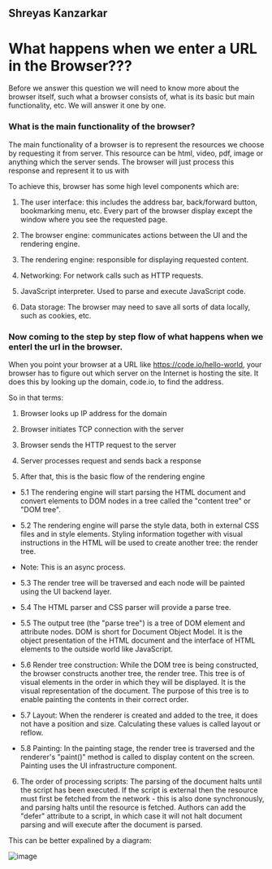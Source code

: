 
## Shreyas Kanzarkar
# What happens when we enter a URL in the Browser???

  

Before we answer this question we will need to know more about the browser itself, such what a browser consists of, what is its basic but main functionality, etc. We will answer it one by one.

  

### What is the main functionality of the browser?

  

The main functionality of a browser is to represent the resources we choose by requesting it from server. This resource can be html, video, pdf, image or anything which the server sends. The browser will just process this response and represent it to us with

  

To achieve this, browser has some high level components which are:

  

1. The user interface: this includes the address bar, back/forward button, bookmarking menu, etc. Every part of the browser display except the window where you see the requested page.

  

2. The browser engine: communicates actions between the UI and the rendering engine.

  

3. The rendering engine: responsible for displaying requested content.

  

4. Networking: For network calls such as HTTP requests.

  

5. JavaScript interpreter. Used to parse and execute JavaScript code.

  

6. Data storage: The browser may need to save all sorts of data locally, such as cookies, etc.

  

### Now coming to the step by step flow of what happens when we enterl the url in the browser.

  

When you point your browser at a URL like https://code.io/hello-world, your browser has to figure out which server on the Internet is hosting the site. It does this by looking up the domain, code.io, to find the address.

  

So in that terms:

1. Browser looks up IP address for the domain

2. Browser initiates TCP connection with the server

3. Browser sends the HTTP request to the server

4. Server processes request and sends back a response

5. After that, this is the basic flow of the rendering engine

  

- 5.1 The rendering engine will start parsing the HTML document and convert elements to DOM nodes in a tree called the "content tree" or "DOM tree".

  

- 5.2 The rendering engine will parse the style data, both in external CSS files and in style elements. Styling information together with visual instructions in the HTML will be used to create another tree: the render tree.

  

- Note: This is an async process.

  

- 5.3 The render tree will be traversed and each node will be painted using the UI backend layer.

  

- 5.4 The HTML parser and CSS parser will provide a parse tree.

  

- 5.5 The output tree (the "parse tree") is a tree of DOM element and attribute nodes. DOM is short for Document Object Model. It is the object presentation of the HTML document and the interface of HTML elements to the outside world like JavaScript.

  

- 5.6 Render tree construction: While the DOM tree is being constructed, the browser constructs another tree, the render tree. This tree is of visual elements in the order in which they will be displayed. It is the visual representation of the document. The purpose of this tree is to enable painting the contents in their correct order.

  

- 5.7 Layout: When the renderer is created and added to the tree, it does not have a position and size. Calculating these values is called layout or reflow.

  

- 5.8 Painting: In the painting stage, the render tree is traversed and the renderer's "paint()" method is called to display content on the screen. Painting uses the UI infrastructure component.

  

6. The order of processing scripts: The parsing of the document halts until the script has been executed. If the script is external then the resource must first be fetched from the network - this is also done synchronously, and parsing halts until the resource is fetched. Authors can add the "defer" attribute to a script, in which case it will not halt document parsing and will execute after the document is parsed.

  

This can be better expalined by a diagram:

![image](https://svgshare.com/i/kCY.svg)